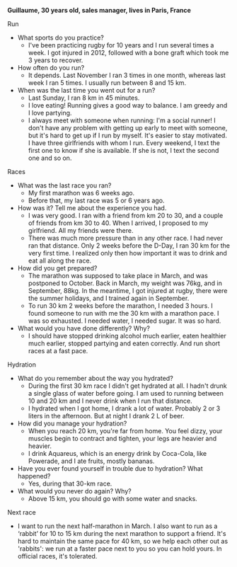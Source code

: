 **Guillaume, 30 years old, sales manager, lives in Paris, France**

Run

- What sports do you practice?
    - I've been practicing rugby for 10 years and I run several times a week. I got injured in 2012, followed with a bone graft which took me 3 years to recover.
- How often do you run?
    - It depends. Last November I ran 3 times in one month, whereas last week I ran 5 times. I usually run between 8 and 15 km.
- When was the last time you went out for a run?
    - Last Sunday, I ran 8 km in 45 minutes.
    - I love eating! Running gives a good way to balance. I am greedy and I love partying.
    - I always meet with someone when running: I'm a social runner! I don't have any problem with getting up early to meet with someone, but it's hard to get up if I run by myself. It's easier to stay motivated. I have three girlfriends with whom I run. Every weekend, I text the first one to know if she is available. If she is not, I text the second one and so on.

Races

- What was the last race you ran?
    - My first marathon was 6 weeks ago.
    - Before that, my last race was 5 or 6 years ago.
- How was it? Tell me about the experience you had.
    - I was very good. I ran with a friend from km 20 to 30, and a couple of friends from km 30 to 40. When I arrived, I proposed to my girlfriend. All my friends were there.
    - There was much more pressure than in any other race. I had never ran that distance. Only 2 weeks before the D-Day, I ran 30 km for the very first time. I realized only then how important it was to drink and eat all along the race.
- How did you get prepared?
    - The marathon was supposed to take place in March, and was postponed to October. Back in March, my weight was 76kg, and in September, 88kg. In the meantime, I got injured at rugby, there were the summer holidays, and I trained again in September.
    - To run 30 km 2 weeks before the marathon, I needed 3 hours. I found someone to run with me the 30 km with a marathon pace. I was so exhausted. I needed water, I needed sugar. It was so hard.
- What would you have done differently? Why?
    - I should have stopped drinking alcohol much earlier, eaten healthier much earlier, stopped partying and eaten correctly. And run short races at a fast pace.

Hydration

- What do you remember about the way you hydrated?
    - During the first 30 km race I didn't get hydrated at all. I hadn't drunk a single glass of water before going. I am used to running between 10 and 20 km and I never drink when I run that distance.
    - I hydrated when I got home, I drank a lot of water. Probably 2 or 3 liters in the afternoon. But at night I drank 2 L of beer.
- How did you manage your hydration?
    - When you reach 20 km, you're far from home. You feel dizzy, your muscles begin to contract and tighten, your legs are heavier and heavier.
    - I drink Aquareus, which is an energy drink by Coca-Cola, like Powerade, and I ate fruits, mostly bananas.
- Have you ever found yourself in trouble due to hydration? What happened?
    - Yes, during that 30-km race.
- What would you never do again? Why?
    - Above 15 km, you should go with some water and snacks.
    

Next race

- I want to run the next half-marathon in March. I also want to run as a ‘rabbit’ for 10 to 15 km during the next marathon to support a friend. It's hard to maintain the same pace for 40 km, so we help each other out as 'rabbits': we run at a faster pace next to you so you can hold yours. In official races, it's tolerated.

 